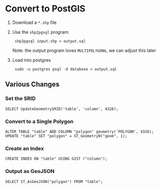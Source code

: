 Convert to PostGIS
==================

1. Download a `*.shp` file

2. Use the `shp2pgsql` program:

        shp2pgsql input.shp > output.sql

    Note: the output program loves `MULTIPOLYGON`s, we can adjust this later

3. Load into postgres

        sudo -u postgres psql -d database < output.sql


Various Changes
---------------

### Set the SRID

    SELECT UpdateGeometrySRID('table', 'column', 4326);


### Convert to a Single Polygon

    ALTER TABLE "table" ADD COLUMN "polygon" geometry('POLYGON', 4326);
    UPDATE "table" SET "polygon" = ST_GeometryN("geom", 1);


### Create an Index

    CREATE INDEX ON "table" USING GIST ("column");


### Output as GeoJSON

    SELECT ST_AsGeoJSON("polygon") FROM "table";
